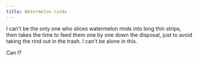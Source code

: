```yaml
---
title: Watermelon rinds
---
```


I can't be the only one who slices watermelon rinds into long thin strips, then
takes the time to feed them one by one down the disposal, just to avoid taking
the rind out in the trash. I can't be alone in this.

Can I?
